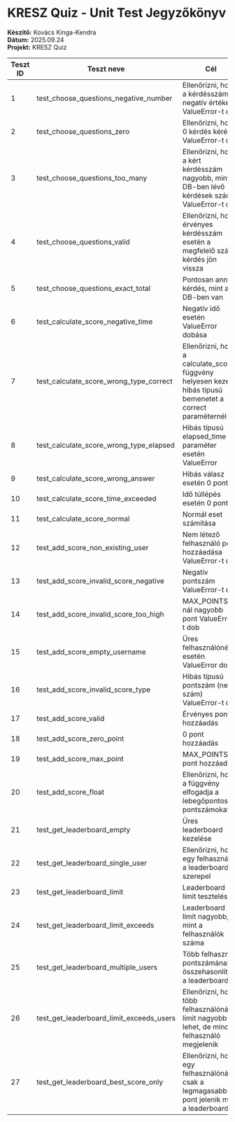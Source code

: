 # KRESZ Quiz - Unit Test Jegyzőkönyv
**Készítő:** Kovács Kinga-Kendra  
**Dátum:** 2025.09.24  
**Projekt:** KRESZ Quiz  

| Teszt ID | Teszt neve                               | Cél                                                                                                          | Bemenet                             | Várt eredmény               | Tény eredmény               | Státusz |
|----------|------------------------------------------|--------------------------------------------------------------------------------------------------------------|-------------------------------------|-----------------------------|-----------------------------|---------|
| 1        | test_choose_questions_negative_number    | Ellenőrizni, hogy a kérdésszám negatív értéke ValueError-t dob                                               | n= -5                               | ValueError                  | ValueError                  | Sikeres |
| 2        | test_choose_questions_zero               | Ellenőrizni, hogy 0 kérdés kérése ValueError-t dob                                                           | n=0                                 | ValueError                  | ValueError                  | Sikeres |
| 3        | test_choose_questions_too_many           | Ellenőrizni, hogy a kért kérdésszám nagyobb, mint a DB-ben lévő kérdések száma, ValueError-t dob             | n = Question.query.count() + 1      | ValueError                  | ValueError                  | Sikeres |
| 4        | test_choose_questions_valid              | Ellenőrizni, hogy érvényes kérdésszám esetén a megfelelő számú kérdés jön vissza                             | n=2                                 | 2 kérdés listában           | 2 kérdés listában           | Sikeres |
| 5        | test_choose_questions_exact_total        | Pontosan annyi kérdés, mint a DB-ben van                                                                     | n=Question.query.count()            | Összes kérdés visszajön     | Összes kérdés visszajön     | Sikeres |
| 6        | test_calculate_score_negative_time       | Negatív idő esetén ValueError dobása                                                                         | elapsed_time=-1                     | ValueError                  | ValueError                  | Sikeres |
| 7        | test_calculate_score_wrong_type_correct  | Ellenőrizni, hogy a calculate_score függvény helyesen kezeli a hibás típusú bemenetet a correct paraméternél | elapsed_time=10, correct="yes"      | ValueError                  | ValueError                  | Sikeres |
| 8        | test_calculate_score_wrong_type_elapsed  | Hibás típusú elapsed_time paraméter esetén ValueError                                                        | elapsed_time="10", correct=True     | ValueError                  | ValueError                  | Sikeres |
| 9        | test_calculate_score_wrong_answer        | Hibás válasz esetén 0 pont                                                                                   | elapsed_time=10, correct=False      | 0                           | 0                           | Sikeres |
| 10       | test_calculate_score_time_exceeded       | Idő túllépés esetén 0 pont                                                                                   | elapsed_time=50, correct=True       | 0                           | 0                           | Sikeres |
| 11       | test_calculate_score_normal              | Normál eset számítása                                                                                        | elapsed_time=20, correct=True       | 5                           | 5                           | Sikeres |
| 12       | test_add_score_non_existing_user         | Nem létező felhasználó pont hozzáadása ValueError-t dob                                                      | username="NonExistentUser", score=5 | ValueError                  | ValueError                  | Sikeres |
| 13       | test_add_score_invalid_score_negative    | Negatív pontszám ValueError-t dob                                                                            | username="TestUser", score=-1       | ValueError                  | ValueError                  | Sikeres |
| 14       | test_add_score_invalid_score_too_high    | MAX_POINTS-nál nagyobb pont ValueError-t dob                                                                 | username="TestUser", score=20       | ValueError                  | ValueError                  | Sikeres |
| 15       | test_add_score_empty_username            | Üres felhasználónév esetén ValueError dob                                                                    | username="", score=5                 | ValueError                  | ValueError                  | Sikeres |
| 16       | test_add_score_invalid_score_type        | Hibás típusú pontszám (nem szám) ValueError-t dob                                                           | username="TestUser", score="öt"     | ValueError                  | ValueError                  | Sikeres |
| 17       | test_add_score_valid                     | Érvényes pont hozzáadás                                                                                      | username="TestUser", score=7        | Pont hozzáadva              | Pont hozzáadva              | Sikeres |
| 18       | test_add_score_zero_point                | 0 pont hozzáadás                                                                                             | username="TestUser", score=0        | 0 pont hozzáadva            | 0 pont hozzáadva            | Sikeres |
| 19       | test_add_score_max_point                 | MAX_POINTS pont hozzáadás                                                                                    | username="TestUser", score=10       | 10 pont hozzáadva           | 10 pont hozzáadva           | Sikeres |
| 20       | test_add_score_float                     | Ellenőrizni, hogy a függvény elfogadja a lebegőpontos pontszámokat                                           | username="TestUser", score=7.5      | Pont hozzáadva              | Pont hozzáadva              | Sikeres |
| 21       | test_get_leaderboard_empty               | Üres leaderboard kezelése                                                                                    | Nincs pont a DB-ben                 | Üres lista                  | Üres lista                  | Sikeres |
| 22       | test_get_leaderboard_single_user         | Ellenőrizni, hogy egy felhasználó a leaderboardon szerepel                                                   | username="TestUser" ponttal         | Felhasználó szerepel        | Felhasználó szerepel        | Sikeres |
| 23       | test_get_leaderboard_limit               | Leaderboard limit tesztelése                                                                                 | limit=1                             | Max. 1 felhasználó          | Max. 1 felhasználó          | Sikeres |
| 24       | test_get_leaderboard_limit_exceeds       | Leaderboard limit nagyobb, mint a felhasználók száma                                                         | limit=100                           | Minden felhasználó szerepel | Minden felhasználó szerepel | Sikeres |
| 25       | test_get_leaderboard_multiple_users      | Több felhasználó pontszámának összehasonlítása a leaderboardon                                               | Alice=8, Bob=10                     | Legjobb pontok sorrendben   | Legjobb pontok sorrendben   | Sikeres |
| 26       | test_get_leaderboard_limit_exceeds_users | Ellenőrizni, hogy több felhasználónál a limit nagyobb lehet, de minden felhasználó megjelenik                | limit=100, több user                | Minden felhasználó listázva | Minden felhasználó listázva | Sikeres |
| 27       | test_get_leaderboard_best_score_only     | Ellenőrizni, hogy egy felhasználónál csak a legmagasabb pont jelenik meg a leaderboardon                     | Eva=3 és Eva=9                      | Legmagasabb pont jelenik    | Legmagasabb pont jelenik    | Sikeres |
